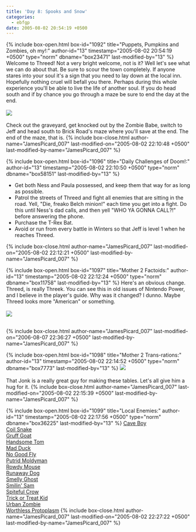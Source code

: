 ```yaml
---
title: 'Day 8: Spooks and Snow'
categories:
  - ebfgp
date: 2005-08-02 20:54:19 +0500
---
```

{% include box-open.html box-id="1092" title="Puppets, Pumpkins and Zombies, oh my!:" author-id="13" timestamp="2005-08-02 20:54:19 +0500" type="norm" dbname="box23471" last-modified-by="13" %}
Welcome to Threed! Not a very bright welcome, not is it? Well let's see what we can do about that. Be sure to scour the town completely. If anyone stares into your soul it's a sign that you need to lay down at the local inn. Hopefully nothing cruel will befall you there. Perhaps during this whole experience you'll be able to live the life of another soul. If you do head south and if by chance you go through a maze be sure to end the day at the end.<br /><br />
<img src="http://classic.starmen.net/ebfgp/img/eb8.png"/><br /><br />
Check out the graveyard, get knocked out by the Zombie Babe, switch to Jeff and head south to Brick Road's maze where you'll save at the end. The end of the maze, that is.
{% include box-close.html author-name="JamesPicard_007" last-modified-on="2005-08-02 22:10:48 +0500" last-modified-by-name="JamesPicard_007" %}

{% include box-open.html box-id="1096" title="Daily Challenges of Doom!:" author-id="13" timestamp="2005-08-02 22:10:50 +0500" type="norm" dbname="box58151" last-modified-by="13" %}
<ul>
<li>Get both Ness and Paula possessed, and keep them that way for as long as possible.</li>
<li>Patrol the streets of Threed and fight all enemies that are sitting in the road. Yell, "Die, freako Belch minion!" each time you get into a fight. Do this until Ness's dad calls, and then yell "WHO YA GONNA CALL?!" before answering the phone.</li>
<li>Purchase the T-Rex Bat.</li>
<li>Avoid or run from every battle in Winters so that Jeff is level 1 when he reaches Threed.</li>
</ul>
{% include box-close.html author-name="JamesPicard_007" last-modified-on="2005-08-02 22:12:21 +0500" last-modified-by-name="JamesPicard_007" %}

{% include box-open.html box-id="1097" title="Mother 2 Factoids:" author-id="13" timestamp="2005-08-02 22:12:24 +0500" type="norm" dbname="box11758" last-modified-by="13" %}
 Here's an obvious change. Threed, is really Threek. You can see this in old issues of Nintendo Power, and I believe in the player's guide. Why was it changed? I dunno. Maybe Threed looks more "American" or something.<br /><br />
<img src="http://classic.starmen.net/ebfgp/img/mo8.gif"/><br /><br />

{% include box-close.html author-name="JamesPicard_007" last-modified-on="2006-08-07 22:36:27 +0500" last-modified-by-name="JamesPicard_007" %}

{% include box-open.html box-id="1098" title="Mother 2 Trans-rations:" author-id="13" timestamp="2005-08-02 22:14:52 +0500" type="norm" dbname="box7773" last-modified-by="13" %}
<img src="http://classic.starmen.net/ebfgp/trans/tr8.gif"/><br /><br />
That Jonk is a really great guy for making these tables. Let's all give him a hug for it.
{% include box-close.html author-name="JamesPicard_007" last-modified-on="2005-08-02 22:15:39 +0500" last-modified-by-name="JamesPicard_007" %}

{% include box-open.html box-id="1099" title="Local Enemies:" author-id="13" timestamp="2005-08-02 22:17:56 +0500" type="norm" dbname="box36225" last-modified-by="13" %}
<a href="http://starmen.net/mother2/ebdb/enemies.php?enemy=211">Cave Boy</a><br />
<a href="http://starmen.net/mother2/ebdb/enemies.php?enemy=54">Coil Snake</a><br />
<a href="http://starmen.net/mother2/ebdb/enemies.php?enemy=144">Gruff Goat</a><br />
<a href="http://starmen.net/mother2/ebdb/enemies.php?enemy=116">Handsome Tom</a><br />
<a href="http://starmen.net/mother2/ebdb/enemies.php?enemy=87">Mad Duck</a><br />
<a href="http://starmen.net/mother2/ebdb/enemies.php?enemy=156">No Good Fly</a><br />
<a href="http://starmen.net/mother2/ebdb/enemies.php?enemy=29">Putrid Moldyman</a><br />
<a href="http://starmen.net/mother2/ebdb/enemies.php?enemy=112">Rowdy Mouse</a><br />
<a href="http://starmen.net/mother2/ebdb/enemies.php?enemy=120">Runaway Dog</a><br />
<a href="http://starmen.net/mother2/ebdb/enemies.php?enemy=107">Smelly Ghost</a><br />
<a href="http://starmen.net/mother2/ebdb/enemies.php?enemy=117">Smilin' Sam</a><br />
<a href="http://starmen.net/mother2/ebdb/enemies.php?enemy=158">Spiteful Crow</a><br />
<a href="http://starmen.net/mother2/ebdb/enemies.php?enemy=121">Trick or Treat Kid</a><br />
<a href="http://starmen.net/mother2/ebdb/enemies.php?enemy=75">Urban Zombie</a><br />
<a href="http://starmen.net/mother2/ebdb/enemies.php?enemy=138">Worthless Protoplasm</a>
{% include box-close.html author-name="JamesPicard_007" last-modified-on="2005-08-02 22:27:22 +0500" last-modified-by-name="JamesPicard_007" %}
